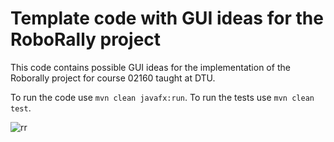 # Template code with GUI ideas for the RoboRally project

This code contains possible GUI ideas for the implementation of the Roborally project for course 02160 taught at DTU.

To run the code use `mvn clean javafx:run`.
To run the tests use `mvn clean test`.

![rr](https://user-images.githubusercontent.com/867237/217254604-62b2bff7-3b3f-44c6-93e7-f3f327f445d4.jpg)
